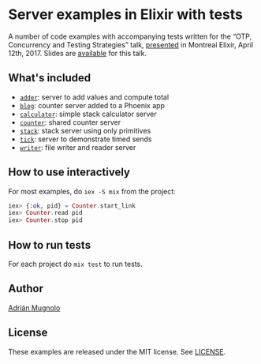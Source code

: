 # Server examples in Elixir with tests

A number of code examples with accompanying tests written for the “OTP,
Concurrency and Testing Strategies” talk,
[presented](https://www.meetup.com/montrealelixir/events/238411707/) in Montreal
Elixir, April 12th, 2017. Slides are
[available](https://speakerdeck.com/xymbol/otp-concurrency-and-testing-strategies)
for this talk.

## What's included

* [`adder`](adder): server to add values and compute total
* [`blog`](blog): counter server added to a Phoenix app
* [`calculator`](calculator): simple stack calculator server
* [`counter`](counter): shared counter server
* [`stack`](stack): stack server using only primitives
* [`tick`](tick): server to demonstrate timed sends
* [`writer`](writer): file writer and reader server

## How to use interactively

For most examples, do `iex -S mix` from the project:

```elixir
iex> {:ok, pid} = Counter.start_link
iex> Counter.read pid
iex> Counter.stop pid
```

## How to run tests

For each project do `mix test` to run tests.

## Author

[Adrián Mugnolo](https://github.com/xymbol)

## License

These examples are released under the MIT license. See [LICENSE](LICENSE).
